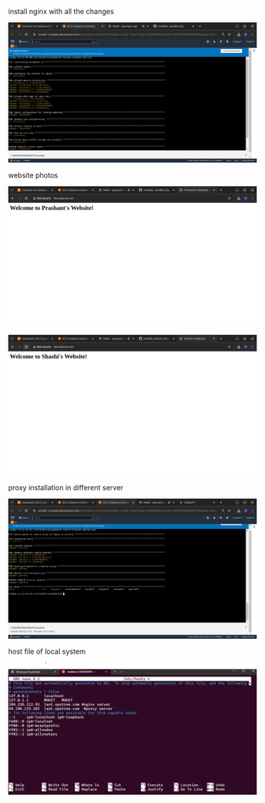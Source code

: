 install nginx with all the changes 

![alt text](../picture/ass2.1.jpeg)

website photos 

![alt text](../picture/ass2.2.jpeg)

![alt text](../picture/ass2.3.jpeg)

proxy installation in different server

![alt text](../picture/ass2.4.jpeg)

host file of local system 

![alt text](../picture/ass2.5.png)